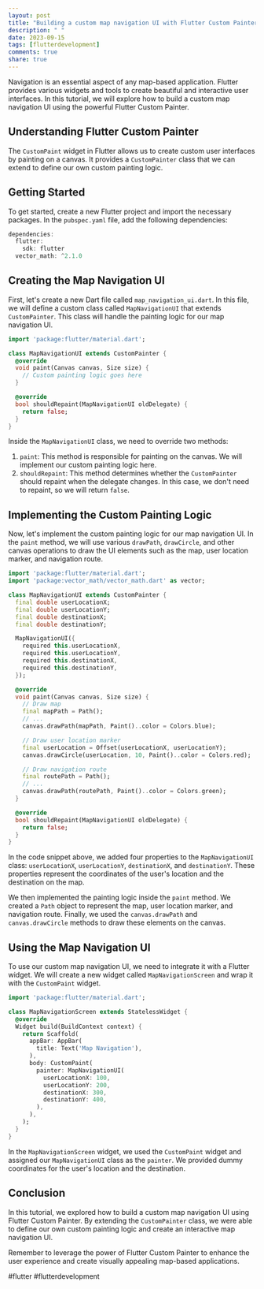 ```yaml
---
layout: post
title: "Building a custom map navigation UI with Flutter Custom Painter"
description: " "
date: 2023-09-15
tags: [flutterdevelopment]
comments: true
share: true
---
```


Navigation is an essential aspect of any map-based application. Flutter provides various widgets and tools to create beautiful and interactive user interfaces. In this tutorial, we will explore how to build a custom map navigation UI using the powerful Flutter Custom Painter.

## Understanding Flutter Custom Painter

The `CustomPaint` widget in Flutter allows us to create custom user interfaces by painting on a canvas. It provides a `CustomPainter` class that we can extend to define our own custom painting logic.

## Getting Started

To get started, create a new Flutter project and import the necessary packages. In the `pubspec.yaml` file, add the following dependencies:

```dart
dependencies:
  flutter:
    sdk: flutter
  vector_math: ^2.1.0
```

## Creating the Map Navigation UI

First, let's create a new Dart file called `map_navigation_ui.dart`. In this file, we will define a custom class called `MapNavigationUI` that extends `CustomPainter`. This class will handle the painting logic for our map navigation UI.

```dart
import 'package:flutter/material.dart';

class MapNavigationUI extends CustomPainter {
  @override
  void paint(Canvas canvas, Size size) {
    // Custom painting logic goes here
  }

  @override
  bool shouldRepaint(MapNavigationUI oldDelegate) {
    return false;
  }
}
```

Inside the `MapNavigationUI` class, we need to override two methods:

1. `paint`: This method is responsible for painting on the canvas. We will implement our custom painting logic here.
2. `shouldRepaint`: This method determines whether the `CustomPainter` should repaint when the delegate changes. In this case, we don't need to repaint, so we will return `false`.

## Implementing the Custom Painting Logic

Now, let's implement the custom painting logic for our map navigation UI. In the `paint` method, we will use various `drawPath`, `drawCircle`, and other canvas operations to draw the UI elements such as the map, user location marker, and navigation route.

```dart
import 'package:flutter/material.dart';
import 'package:vector_math/vector_math.dart' as vector;

class MapNavigationUI extends CustomPainter {
  final double userLocationX;
  final double userLocationY;
  final double destinationX;
  final double destinationY;

  MapNavigationUI({
    required this.userLocationX,
    required this.userLocationY,
    required this.destinationX,
    required this.destinationY,
  });

  @override
  void paint(Canvas canvas, Size size) {
    // Draw map
    final mapPath = Path();
    // ...
    canvas.drawPath(mapPath, Paint()..color = Colors.blue);

    // Draw user location marker
    final userLocation = Offset(userLocationX, userLocationY);
    canvas.drawCircle(userLocation, 10, Paint()..color = Colors.red);

    // Draw navigation route
    final routePath = Path();
    // ...
    canvas.drawPath(routePath, Paint()..color = Colors.green);
  }

  @override
  bool shouldRepaint(MapNavigationUI oldDelegate) {
    return false;
  }
}
```

In the code snippet above, we added four properties to the `MapNavigationUI` class: `userLocationX`, `userLocationY`, `destinationX`, and `destinationY`. These properties represent the coordinates of the user's location and the destination on the map.

We then implemented the painting logic inside the `paint` method. We created a `Path` object to represent the map, user location marker, and navigation route. Finally, we used the `canvas.drawPath` and `canvas.drawCircle` methods to draw these elements on the canvas.

## Using the Map Navigation UI

To use our custom map navigation UI, we need to integrate it with a Flutter widget. We will create a new widget called `MapNavigationScreen` and wrap it with the `CustomPaint` widget.

```dart
import 'package:flutter/material.dart';

class MapNavigationScreen extends StatelessWidget {
  @override
  Widget build(BuildContext context) {
    return Scaffold(
      appBar: AppBar(
        title: Text('Map Navigation'),
      ),
      body: CustomPaint(
        painter: MapNavigationUI(
          userLocationX: 100,
          userLocationY: 200,
          destinationX: 300,
          destinationY: 400,
        ),
      ),
    );
  }
}
```

In the `MapNavigationScreen` widget, we used the `CustomPaint` widget and assigned our `MapNavigationUI` class as the `painter`. We provided dummy coordinates for the user's location and the destination.

## Conclusion

In this tutorial, we explored how to build a custom map navigation UI using Flutter Custom Painter. By extending the `CustomPainter` class, we were able to define our own custom painting logic and create an interactive map navigation UI.

Remember to leverage the power of Flutter Custom Painter to enhance the user experience and create visually appealing map-based applications.

#flutter #flutterdevelopment